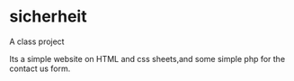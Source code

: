 sicherheit
==========

A class project

Its a simple website on HTML and css sheets,and some simple php for the contact us form.
